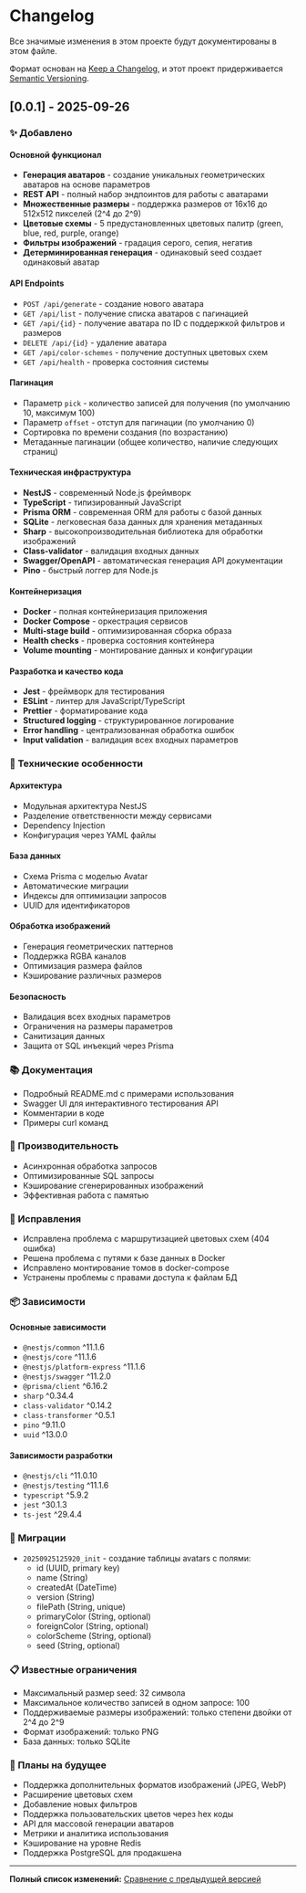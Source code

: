 # Changelog

Все значимые изменения в этом проекте будут документированы в этом файле.

Формат основан на [Keep a Changelog](https://keepachangelog.com/en/1.0.0/),
и этот проект придерживается [Semantic Versioning](https://semver.org/spec/v2.0.0.html).

## [0.0.1] - 2025-09-26

### ✨ Добавлено

#### Основной функционал
- **Генерация аватаров** - создание уникальных геометрических аватаров на основе параметров
- **REST API** - полный набор эндпоинтов для работы с аватарами
- **Множественные размеры** - поддержка размеров от 16x16 до 512x512 пикселей (2^4 до 2^9)
- **Цветовые схемы** - 5 предустановленных цветовых палитр (green, blue, red, purple, orange)
- **Фильтры изображений** - градация серого, сепия, негатив
- **Детерминированная генерация** - одинаковый seed создает одинаковый аватар

#### API Endpoints
- `POST /api/generate` - создание нового аватара
- `GET /api/list` - получение списка аватаров с пагинацией
- `GET /api/{id}` - получение аватара по ID с поддержкой фильтров и размеров
- `DELETE /api/{id}` - удаление аватара
- `GET /api/color-schemes` - получение доступных цветовых схем
- `GET /api/health` - проверка состояния системы

#### Пагинация
- Параметр `pick` - количество записей для получения (по умолчанию 10, максимум 100)
- Параметр `offset` - отступ для пагинации (по умолчанию 0)
- Сортировка по времени создания (по возрастанию)
- Метаданные пагинации (общее количество, наличие следующих страниц)

#### Техническая инфраструктура
- **NestJS** - современный Node.js фреймворк
- **TypeScript** - типизированный JavaScript
- **Prisma ORM** - современная ORM для работы с базой данных
- **SQLite** - легковесная база данных для хранения метаданных
- **Sharp** - высокопроизводительная библиотека для обработки изображений
- **Class-validator** - валидация входных данных
- **Swagger/OpenAPI** - автоматическая генерация API документации
- **Pino** - быстрый логгер для Node.js

#### Контейнеризация
- **Docker** - полная контейнеризация приложения
- **Docker Compose** - оркестрация сервисов
- **Multi-stage build** - оптимизированная сборка образа
- **Health checks** - проверка состояния контейнера
- **Volume mounting** - монтирование данных и конфигурации

#### Разработка и качество кода
- **Jest** - фреймворк для тестирования
- **ESLint** - линтер для JavaScript/TypeScript
- **Prettier** - форматирование кода
- **Structured logging** - структурированное логирование
- **Error handling** - централизованная обработка ошибок
- **Input validation** - валидация всех входных параметров

### 🔧 Технические особенности

#### Архитектура
- Модульная архитектура NestJS
- Разделение ответственности между сервисами
- Dependency Injection
- Конфигурация через YAML файлы

#### База данных
- Схема Prisma с моделью Avatar
- Автоматические миграции
- Индексы для оптимизации запросов
- UUID для идентификаторов

#### Обработка изображений
- Генерация геометрических паттернов
- Поддержка RGBA каналов
- Оптимизация размера файлов
- Кэширование различных размеров

#### Безопасность
- Валидация всех входных параметров
- Ограничения на размеры параметров
- Санитизация данных
- Защита от SQL инъекций через Prisma

### 📚 Документация
- Подробный README.md с примерами использования
- Swagger UI для интерактивного тестирования API
- Комментарии в коде
- Примеры curl команд

### 🚀 Производительность
- Асинхронная обработка запросов
- Оптимизированные SQL запросы
- Кэширование сгенерированных изображений
- Эффективная работа с памятью

### 🐛 Исправления
- Исправлена проблема с маршрутизацией цветовых схем (404 ошибка)
- Решена проблема с путями к базе данных в Docker
- Исправлено монтирование томов в docker-compose
- Устранены проблемы с правами доступа к файлам БД

### 📦 Зависимости

#### Основные зависимости
- `@nestjs/common` ^11.1.6
- `@nestjs/core` ^11.1.6
- `@nestjs/platform-express` ^11.1.6
- `@nestjs/swagger` ^11.2.0
- `@prisma/client` ^6.16.2
- `sharp` ^0.34.4
- `class-validator` ^0.14.2
- `class-transformer` ^0.5.1
- `pino` ^9.11.0
- `uuid` ^13.0.0

#### Зависимости разработки
- `@nestjs/cli` ^11.0.10
- `@nestjs/testing` ^11.1.6
- `typescript` ^5.9.2
- `jest` ^30.1.3
- `ts-jest` ^29.4.4

### 🔄 Миграции
- `20250925125920_init` - создание таблицы avatars с полями:
  - id (UUID, primary key)
  - name (String)
  - createdAt (DateTime)
  - version (String)
  - filePath (String, unique)
  - primaryColor (String, optional)
  - foreignColor (String, optional)
  - colorScheme (String, optional)
  - seed (String, optional)

### 📋 Известные ограничения
- Максимальный размер seed: 32 символа
- Максимальное количество записей в одном запросе: 100
- Поддерживаемые размеры изображений: только степени двойки от 2^4 до 2^9
- Формат изображений: только PNG
- База данных: только SQLite

### 🎯 Планы на будущее
- Поддержка дополнительных форматов изображений (JPEG, WebP)
- Расширение цветовых схем
- Добавление новых фильтров
- Поддержка пользовательских цветов через hex коды
- API для массовой генерации аватаров
- Метрики и аналитика использования
- Кэширование на уровне Redis
- Поддержка PostgreSQL для продакшена

---

**Полный список изменений:** [Сравнение с предыдущей версией](https://github.com/your-repo/avatar-gen/compare/v0.0.0...v0.0.1)

